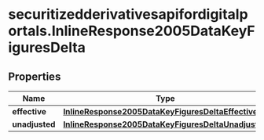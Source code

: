 # securitizedderivativesapifordigitalportals.InlineResponse2005DataKeyFiguresDelta

## Properties

Name | Type | Description | Notes
------------ | ------------- | ------------- | -------------
**effective** | [**InlineResponse2005DataKeyFiguresDeltaEffective**](InlineResponse2005DataKeyFiguresDeltaEffective.md) |  | [optional] 
**unadjusted** | [**InlineResponse2005DataKeyFiguresDeltaUnadjusted**](InlineResponse2005DataKeyFiguresDeltaUnadjusted.md) |  | [optional] 


